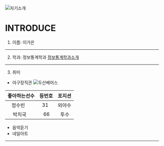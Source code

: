 ![자기소개](https://cdn3.iconfinder.com/data/icons/rcons-user-profession/32/lawyer-woman-48.png)

INTRODUCE
=========

1. 이름: 이가은
---------------
2. 학과: 정보통계학과
[정보통계학과소개](http://statistics.kangwon.ac.kr)
-------------------------------------------------
3. 취미
 * 야구장직관
 ![두산베어스](http://dbscthumb.phinf.naver.net/2765_000_229/20131029203801163_VAN0UCN9E.jpg/1734697.jpg?type=m250&wm=N)
 
| 좋아하는선수 | 등번호 | 포지션 |
|-------------|-------|--------|
|    정수빈    |   31  | 외야수 |
|    박치국    |   66  |  투수  |
 
 * 음악듣기
 * 네일아트
 ----------
 




